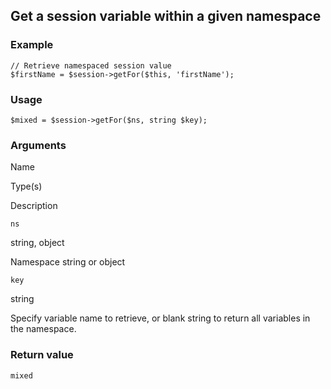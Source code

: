 Get a session variable within a given namespace
-----------------------------------------------

### Example

    // Retrieve namespaced session value
    $firstName = $session->getFor($this, 'firstName'); 

### Usage

    $mixed = $session->getFor($ns, string $key);

### Arguments

Name

Type(s)

Description

`ns`

string, object

Namespace string or object

`key`

string

Specify variable name to retrieve, or blank string to return all variables in the namespace.

### Return value

`mixed`

